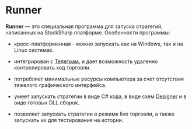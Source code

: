 # Runner

**Runner** — это специальная программа для запуска стратегий, написанных на StockSharp платформе. Особенности программы:

- кросс-платформенная - можно запускать как на Windows, так и на Linux системах.

- интегрирован с [Телеграм](telegram_services.md), и дает возможность удаленно контролировать ход торговли.

- потребляет минимальные ресурсы компьютера за счет отсутствия тяжелого графического интерфейса.

- умеет запускать стратегии в виде C# кода, в виде схем [Designer](designer.md) и в виде готовых DLL сборок.

- позволяет запускать стратегии в режиме live торговли, а также запускать их для тестирования на истории.

